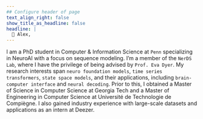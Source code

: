 ```yaml
---
## Configure header of page
text_align_right: false
show_title_as_headline: false
headline: |
  👋 Alex,
---
```

<!-- this is a subheadline -->
I am a PhD student in Computer & Information Science at `Penn` specializing in NeuroAI with a focus on sequence modeling. I’m a member of the `NerDS Lab`, where I have the privilege of being advised by `Prof. Eva Dyer`. My research interests span `neuro foundation models`, `time series transformers`, `state space models`, and their applications, including `brain-computer interface` and `neural decoding`. Prior to this, I obtained a Master of Science in Computer Science at Georgia Tech and a Master of Engineering in Computer Science at Université de Technologie de Compiègne. I also gained industry experience with large-scale datasets and applications as an intern at Deezer.
